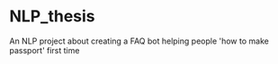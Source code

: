 # NLP_thesis
An NLP project about creating a FAQ bot helping people 'how to make passport' first time
